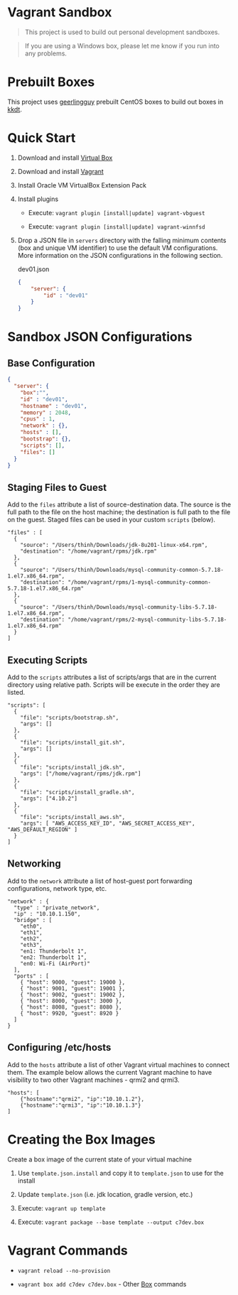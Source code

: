 # Vagrant Sandbox

> This project is used to build out personal development sandboxes.

> If you are using a Windows box, please let me know if you run into any problems.

# Prebuilt Boxes

This project uses [geerlingguy](https://app.vagrantup.com/geerlingguy/boxes/centos7) prebuilt CentOS boxes to build out boxes in [kkdt](https://app.vagrantup.com/kkdt).

# Quick Start

1. Download and install [Virtual Box](https://www.virtualbox.org/wiki/VirtualBox)

2. Download and install [Vagrant](https://www.vagrantup.com/)

3. Install Oracle VM VirtualBox Extension Pack

4. Install plugins

   - Execute: `vagrant plugin [install|update] vagrant-vbguest`

   - Execute: `vagrant plugin [install|update] vagrant-winnfsd`

5. Drop a JSON file in `servers` directory with the falling minimum contents (box and unique VM identifier) to use the default VM configurations. More information on the JSON configurations in the following section.

    dev01.json

   ```json
   {
       "server": {
           "id" : "dev01"
       }
   }
   ```

# Sandbox JSON Configurations

## Base Configuration

```json
{
  "server": {
    "box":"",
    "id" : "dev01",
    "hostname" : "dev01",
    "memory" : 2048,
    "cpus" : 1,
    "network" : {},
    "hosts" : [],
    "bootstrap": {},
    "scripts": [],
    "files": []
  }
}
```

## Staging Files to Guest

Add to the `files` attribute a list of source-destination data. The source is the full path to the file on the host machine; the destination is full path to the file on the guest. Staged files can be used in your custom `scripts` (below).

```
"files" : [
  {
    "source": "/Users/thinh/Downloads/jdk-8u201-linux-x64.rpm",
    "destination": "/home/vagrant/rpms/jdk.rpm"
  },
  {
    "source": "/Users/thinh/Downloads/mysql-community-common-5.7.18-1.el7.x86_64.rpm",
    "destination": "/home/vagrant/rpms/1-mysql-community-common-5.7.18-1.el7.x86_64.rpm"
  },
  {
    "source": "/Users/thinh/Downloads/mysql-community-libs-5.7.18-1.el7.x86_64.rpm",
    "destination": "/home/vagrant/rpms/2-mysql-community-libs-5.7.18-1.el7.x86_64.rpm"
  }
]
```

## Executing Scripts

Add to the `scripts` attributes a list of scripts/args that are in the current directory using relative path. Scripts will be execute in the order they are listed.

```
"scripts": [
  {
    "file": "scripts/bootstrap.sh",
    "args": []
  },
  {
    "file": "scripts/install_git.sh",
    "args": []
  },
  {
    "file": "scripts/install_jdk.sh",
    "args": ["/home/vagrant/rpms/jdk.rpm"]
  },
  {
    "file": "scripts/install_gradle.sh",
    "args": ["4.10.2"]
  },
  {
    "file": "scripts/install_aws.sh",
    "args": [ "AWS_ACCESS_KEY_ID", "AWS_SECRET_ACCESS_KEY", "AWS_DEFAULT_REGION" ]
  }
]
```

## Networking

Add to the `network` attribute a list of host-guest port forwarding configurations, network type, etc.

```
"network" : {
  "type" : "private_network",
  "ip" : "10.10.1.150",
  "bridge" : [
    "eth0",
    "eth1",
    "eth2",
    "eth3",
    "en1: Thunderbolt 1",
    "en2: Thunderbolt 1",
    "en0: Wi-Fi (AirPort)"
  ],
  "ports" : [
    { "host": 9000, "guest": 19000 },
    { "host": 9001, "guest": 19001 },
    { "host": 9002, "guest": 19002 },
    { "host": 8000, "guest": 3000 },
    { "host": 8008, "guest": 8080 },
    { "host": 9920, "guest": 8920 }
  ]
}
```

## Configuring /etc/hosts

Add to the `hosts` attribute a list of other Vagrant virtual machines to connect them. The example below allows the current Vagrant machine to have visibility to two other Vagrant machines - qrmi2 and qrmi3.

```
"hosts": [
    {"hostname":"qrmi2", "ip":"10.10.1.2"},
    {"hostname":"qrmi3", "ip":"10.10.1.3"}
]
```

# Creating the Box Images

Create a box image of the current state of your virtual machine

1. Use `template.json.install` and copy it to `template.json` to use for the install

2. Update `template.json` (i.e. jdk location, gradle version, etc.)

3. Execute: `vagrant up template`

4. Execute: `vagrant package --base template --output c7dev.box`

# Vagrant Commands

   - `vagrant reload --no-provision`

   - `vagrant box add c7dev c7dev.box` - Other [Box](https://www.vagrantup.com/docs/cli/box.html) commands
